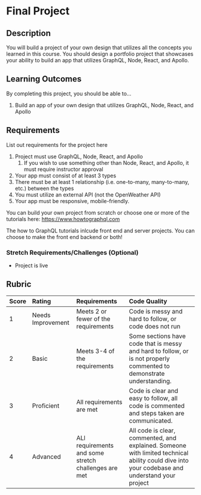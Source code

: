 # Final Project

## Description

You will build a project of your own design that utilizes all the concepts you learned in this course. You should design a portfolio project that showcases your ability to build an app that utilizes GraphQL, Node, React, and Apollo.

## Learning Outcomes
By completing this project, you should be able to…

1. Build an app of your own design that utilizes GraphQL, Node, React, and Apollo
    
## Requirements
List out requirements for the project here

1. Project must use GraphQL, Node, React, and Apollo
    1. If you wish to use something other than Node, React, and Apollo, it must require instructor approval
1. Your app must consist of at least 3 types
1. There must be at least 1 relationship (i.e. one-to-many, many-to-many, etc.) between the types
1. You must utilize an external API (not the OpenWeather API)
1. Your app must be responsive, mobile-friendly.

You can build your own project from scratch or choose one or more of the tutorials here: https://www.howtographql.com

The how to GraphQL tutorials inlcude front end and server projects. You can choose to make the front end backend or both!

### Stretch Requirements/Challenges (Optional)

- Project is live

## Rubric

| Score | Rating   |        Requirements        |     Code Quality   |
| :------------- | :------------- | :------------- | :------------- |
|  1  | Needs Improvement | Meets 2 or fewer of the requirements | Code is messy and hard to follow, or code does not run |
|  2  | Basic | Meets 3-4 of the requirements | Some sections have code that is messy and hard to follow, or is not properly commented to demonstrate understanding. |
|  3  | Proficient | All requirements are met | Code is clear and easy to follow, all code is commented and steps taken are communicated.|
|  4  | Advanced | ALl requirements and some stretch challenges are met | All code is clear, commented, and explained. Someone with limited technical ability could dive into your codebase and understand your project |
